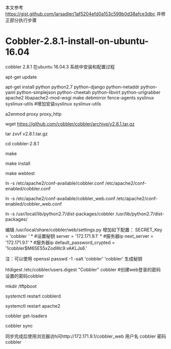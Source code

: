 
本文参考 https://gist.github.com/larsadler/1af5204efd0a153c599b0d38afce3dbc 
并修正部分执行步骤
# Cobbler-2.8.1-install-on-ubuntu-16.04
cobbler 2.8.1 在ubuntu 16.04.3 系统中安装和配置过程


apt-get update

apt-get install python python2.7 python-django python-netaddr python-yaml python-simplejson python-cheetah python-libvirt python-urlgrabber apache2 libapache2-mod-wsgi make debmirror fence-agents syslinux syslinux-utils
#增加安装syslinux syslinux-utils

a2enmod proxy proxy_http 

wget https://github.com/cobbler/cobbler/archive/v2.8.1.tar.gz

tar zxvf v2.8.1.tar.gz

cd cobbler-2.8.1

make

make install

make webtest

ln -s /etc/apache2/conf-available/cobbler.conf /etc/apache2/conf-enabled/cobbler.conf
 
ln -s /etc/apache2/conf-available/cobbler_web.conf /etc/apache2/conf-enabled/cobbler_web.conf 

ln -s /usr/local/lib/python2.7/dist-packages/cobbler /usr/lib/python2.7/dist-packages/ 

编辑 /usr/local/share/cobbler/web/settings.py 增加如下配置：
SECRET_Key = 'cobbler '         * #设置秘钥
server = '172.171.9.1'          * #服务器ip
next_server = '172.171.9.1'     * #服务器ip
default_password_crypted = '$1$cobbler$M6SE55xZodWc9.vAKLJs6.'

注：可以使用 openssl passwd -1 -salt 'cobbler' 'cobbler' 生成秘钥


htdigest /etc/cobbler/users.digest "Cobbler" cobbler   #创建web登录的密码 设置的密码cobbler


mkdir /tftpboot

systemctl restart cobblerd

systemctl restart apache2

cobbler get-loaders

cobbler sync

同步完成后使用浏览器访h问http://172.171.9.1/cobbler_web 用户名 cobbler 密码 cobbler
